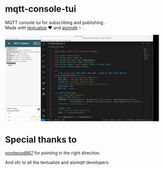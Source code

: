# mqtt-console-tui

MQTT console tui for subscribing and publishing .  
Made with [textualize](https://textual.textualize.io/) :heart: and [aiomqtt](https://github.com/sbtinstruments/aiomqtt) :sparkles: .


![mqtt console for subscribing and publishing](mqtt.gif)


# Special thanks to

[nordwood867](https://github.com/norwood867) for pointing in the right direction.    

And ofc to all the textualize and aiomqtt developers  